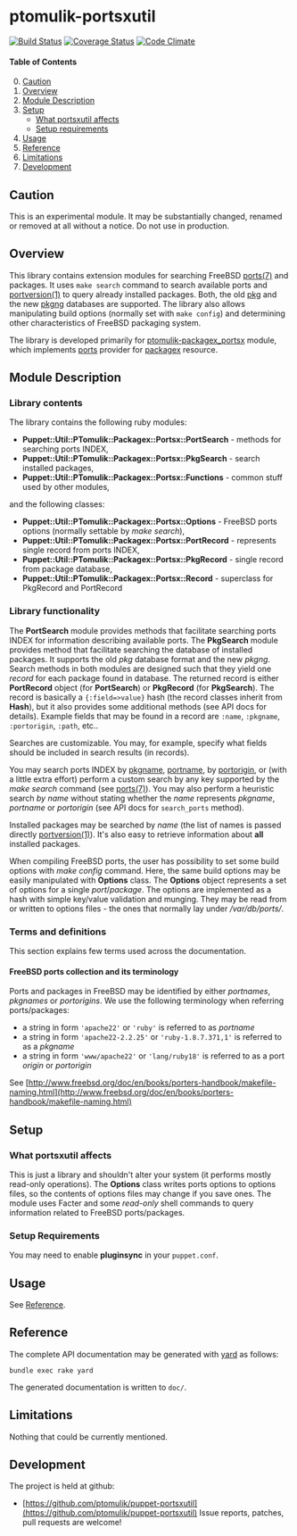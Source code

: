 # ptomulik-portsxutil

[![Build Status](https://travis-ci.org/ptomulik/puppet-portsxutil.png?branch=master)](https://travis-ci.org/ptomulik/puppet-portsxutil)
[![Coverage Status](https://coveralls.io/repos/ptomulik/puppet-portsxutil/badge.png?branch=master)](https://coveralls.io/r/ptomulik/puppet-portsxutil?branch=master)
[![Code Climate](https://codeclimate.com/github/ptomulik/puppet-portsxutil.png)](https://codeclimate.com/github/ptomulik/puppet-portsxutil)

#### Table of Contents

0. [Caution](#caution)
1. [Overview](#overview)
2. [Module Description](#module-description)
3. [Setup](#setup)
    * [What portsxutil affects](#what-portsxutil-affects)
    * [Setup requirements](#setup-requirements)
4. [Usage](#usage)
5. [Reference](#reference)
6. [Limitations](#limitations)
7. [Development](#development)

## Caution

This is an experimental module. It may be substantially changed, renamed or
removed at all without a notice. Do not use in production.

## Overview

This library contains extension modules for searching FreeBSD
[ports(7)](http://www.freebsd.org/cgi/man.cgi?query=ports&sektion=7) and
packages. It uses `make search` command to search available ports and
[portversion(1)](http://www.freebsd.org/cgi/man.cgi?query=portversion&manpath=ports&sektion=1)
to query already installed packages. Both, the old
[pkg](http://www.freebsd.org/doc/handbook/packages-using.html) and the new
[pkgng](http://www.freebsd.org/doc/handbook/pkgng-intro.html) databases are
supported. The library also allows manipulating build options (normally set
with `make config`) and determining other characteristics of FreeBSD packaging
system.

The library is developed primarily for
[ptomulik-packagex\_portsx](https://github.com/ptomulik/puppet-packagex_portsx)
module, which implements [ports](https://www.freebsd.org/ports/) provider for
[packagex](https://github.com/ptomulik/puppet-packagex) resource.

## Module Description

### Library contents

The library contains the following ruby modules:

- __Puppet::Util::PTomulik::Packagex::Portsx::PortSearch__ - methods for
  searching ports INDEX,
- __Puppet::Util::PTomulik::Packagex::Portsx::PkgSearch__ - search installed
  packages,
- __Puppet::Util::PTomulik::Packagex::Portsx::Functions__ - common stuff used by
  other modules,

and the following classes:

- __Puppet::Util::PTomulik::Packagex::Portsx::Options__ - FreeBSD ports options
  (normally settable by *make search*),
- __Puppet::Util::PTomulik::Packagex::Portsx::PortRecord__ - represents single
  record from ports INDEX,
- __Puppet::Util::PTomulik::Packagex::Portsx::PkgRecord__ - single record from
  package database,
- __Puppet::Util::PTomulik::Packagex::Portsx::Record__ - superclass for PkgRecord
  and PortRecord

### Library functionality

The __PortSearch__ module provides methods that facilitate searching ports
INDEX for information describing available ports. The __PkgSearch__ module
provides method that facilitate searching the database of installed packages.
It supports the old *pkg* database format and the new *pkgng*. Search methods
in both modules are designed such that they yield one *record* for each package
found in database. The returned record is either __PortRecord__ object (for
__PortSearch__) or __PkgRecord__ (for __PkgSearch__). The record is basically a
`{:field=>value}` hash (the record classes inherit from  __Hash__), but it also
provides some additional methods (see API docs for details). Example fields
that may be found in a record are `:name`, `:pkgname`, `:portorigin`, `:path`,
etc..

Searches are customizable. You may, for example, specify what fields should be
included in search results (in records).

You may search ports INDEX by
[pkgname](#freebsd-ports-collection-and-its-terminology),
[portname](#freebsd-ports-collection-and-its-terminology), by
[portorigin](#freebsd-ports-collection-and-its-terminology), or (with a little
extra effort) perform a custom search by any key supported by the *make search*
command (see
[ports(7)](http://www.freebsd.org/cgi/man.cgi?query=ports&sektion=7)). You may
also perform a heuristic search *by name* without stating whether the *name*
represents *pkgname*, *portname* or *portorigin*  (see API docs for
`search_ports` method).

Installed packages may be searched by *name* (the list of names is passed
directly
[portversion(1)](http://www.freebsd.org/cgi/man.cgi?query=portversion&manpath=ports&sektion=1)).
It's also easy to retrieve information about __all__ installed packages.


When compiling FreeBSD ports, the user has possibility to set some build
options with *make config* command. Here, the same build options may be easily
manipulated with __Options__ class. The __Options__ object represents a set of
options for a single *port*/*package*. The options are implemented as a hash
with simple key/value validation and munging. They may be read from or written
to options files - the ones that normally lay under */var/db/ports/*.

### Terms and definitions

This section explains few terms used across the documentation.

#### FreeBSD ports collection and its terminology

Ports and packages in FreeBSD may be identified by either *portnames*,
*pkgnames* or *portorigins*. We use the following terminology when referring
ports/packages:

  * a string in form `'apache22'` or `'ruby'` is referred to as *portname*
  * a string in form `'apache22-2.2.25'` or `'ruby-1.8.7.371,1'` is referred to
    as a *pkgname*
  * a string in form `'www/apache22'` or `'lang/ruby18'` is referred to as a
    port *origin* or *portorigin*

See [http://www.freebsd.org/doc/en/books/porters-handbook/makefile-naming.html](http://www.freebsd.org/doc/en/books/porters-handbook/makefile-naming.html)

## Setup

### What portsxutil affects

This is just a library and shouldn't alter your system (it performs mostly
read-only operations). The __Options__ class writes ports options to options
files, so the contents of options files may change if you save ones. The module
uses Facter and some *read-only* shell commands to query information related to
FreeBSD ports/packages. 

### Setup Requirements

You may need to enable **pluginsync** in your `puppet.conf`.

## Usage

See [Reference](#reference).

## Reference

The complete API documentation may be generated with [yard](http://yardoc.org/)
as follows:

```console
bundle exec rake yard
```

The generated documentation is written to `doc/`.

## Limitations

Nothing that could be currently mentioned.

## Development

The project is held at github:
* [https://github.com/ptomulik/puppet-portsxutil](https://github.com/ptomulik/puppet-portsxutil)
Issue reports, patches, pull requests are welcome!
